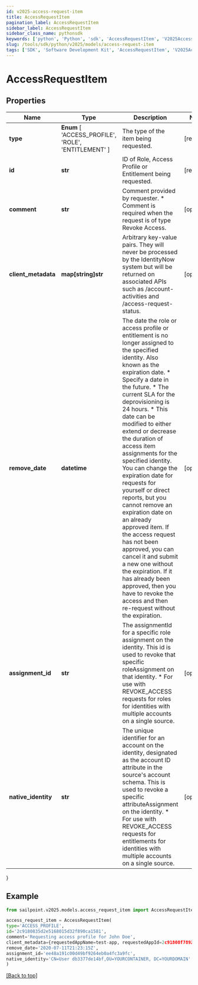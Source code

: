 ```yaml
---
id: v2025-access-request-item
title: AccessRequestItem
pagination_label: AccessRequestItem
sidebar_label: AccessRequestItem
sidebar_class_name: pythonsdk
keywords: ['python', 'Python', 'sdk', 'AccessRequestItem', 'V2025AccessRequestItem'] 
slug: /tools/sdk/python/v2025/models/access-request-item
tags: ['SDK', 'Software Development Kit', 'AccessRequestItem', 'V2025AccessRequestItem']
---
```


# AccessRequestItem


## Properties

Name | Type | Description | Notes
------------ | ------------- | ------------- | -------------
**type** |  **Enum** [  'ACCESS_PROFILE',    'ROLE',    'ENTITLEMENT' ] | The type of the item being requested. | [required]
**id** | **str** | ID of Role, Access Profile or Entitlement being requested. | [required]
**comment** | **str** | Comment provided by requester. * Comment is required when the request is of type Revoke Access.  | [optional] 
**client_metadata** | **map[string]str** | Arbitrary key-value pairs. They will never be processed by the IdentityNow system but will be returned on associated APIs such as /account-activities and /access-request-status. | [optional] 
**remove_date** | **datetime** | The date the role or access profile or entitlement is no longer assigned to the specified identity. Also known as the expiration date. * Specify a date in the future. * The current SLA for the deprovisioning is 24 hours. * This date can be modified to either extend or decrease the duration of access item assignments for the specified identity. You can change the expiration date for requests for yourself or direct reports, but you cannot remove an expiration date on an already approved item. If the access request has not been approved, you can cancel it and submit a new one without the expiration. If it has already been approved, then you have to revoke the access and then re-request without the expiration.  | [optional] 
**assignment_id** | **str** | The assignmentId for a specific role assignment on the identity. This id is used to revoke that specific roleAssignment on that identity. * For use with REVOKE_ACCESS requests for roles for identities with multiple accounts on a single source.  | [optional] 
**native_identity** | **str** | The unique identifier for an account on the identity, designated as the account ID attribute in the source's account schema. This is used to revoke a specific attributeAssignment on the identity. * For use with REVOKE_ACCESS requests for entitlements for identities with multiple accounts on a single source.  | [optional] 
}

## Example

```python
from sailpoint.v2025.models.access_request_item import AccessRequestItem

access_request_item = AccessRequestItem(
type='ACCESS_PROFILE',
id='2c9180835d2e5168015d32f890ca1581',
comment='Requesting access profile for John Doe',
client_metadata={requestedAppName=test-app, requestedAppId=2c91808f7892918f0178b78da4a305a1},
remove_date='2020-07-11T21:23:15Z',
assignment_id='ee48a191c00d49bf9264eb0a4fc3a9fc',
native_identity='CN=User db3377de14bf,OU=YOURCONTAINER, DC=YOURDOMAIN'
)

```
[[Back to top]](#) 

